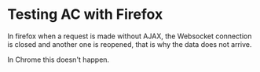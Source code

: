 # Testing AC with Firefox

In firefox when a request is made without AJAX, the Websocket connection is closed and another one is reopened, that is why the data does not arrive.

In Chrome this doesn't happen.
